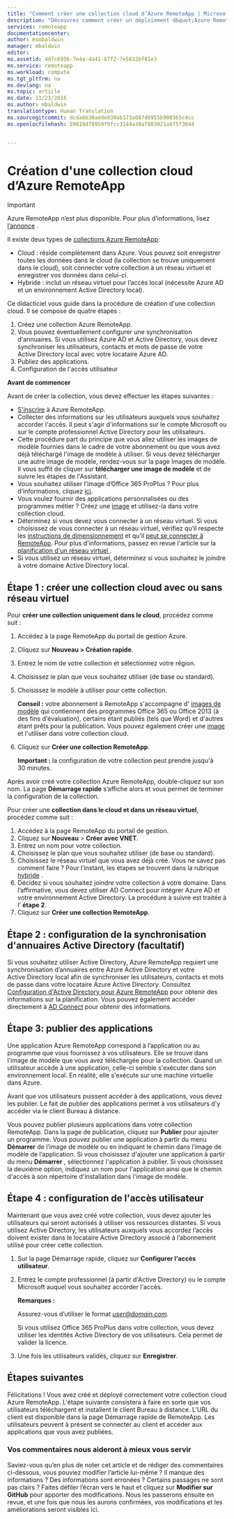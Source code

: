 ```yaml
---
title: "Comment créer une collection cloud d’Azure RemoteApp | Microsoft Docs"
description: "Découvrez comment créer un déploiement d&quot;Azure RemoteApp qui enregistre les données dans le cloud Azure."
services: remoteapp
documentationcenter: 
author: msmbaldwin
manager: mbaldwin
editor: 
ms.assetid: 4d7c6956-7e4a-4a41-b7f2-7e5832bf01e3
ms.service: remoteapp
ms.workload: compute
ms.tgt_pltfrm: na
ms.devlang: na
ms.topic: article
ms.date: 11/23/2016
ms.author: mbaldwin
translationtype: Human Translation
ms.sourcegitcommit: dcda8b30adde930ab373a087d6955b900365c4cc
ms.openlocfilehash: 59619d78959f9fcc3144a30af883021a8f5f3044


---
```

# <a name="how-to-create-a-cloud-collection-of-azure-remoteapp"></a>Création d'une collection cloud d’Azure RemoteApp
> [!IMPORTANT]
> Azure RemoteApp n’est plus disponible. Pour plus d’informations, lisez [l’annonce](https://go.microsoft.com/fwlink/?linkid=821148) .
> 
> 

Il existe deux types de [collections Azure RemoteApp](remoteapp-collections.md): 

* Cloud : réside complètement dans Azure. Vous pouvez soit enregistrer toutes les données dans le cloud (la collection se trouve uniquement dans le cloud), soit connecter votre collection à un réseau virtuel et enregistrer vos données dans celui-ci.   
* Hybride : inclut un réseau virtuel pour l’accès local (nécessite Azure AD et un environnement Active Directory local).

Ce didacticiel vous guide dans la procédure de création d'une collection cloud. Il se compose de quatre étapes : 

1. Créez une collection Azure RemoteApp.
2. Vous pouvez éventuellement configurer une synchronisation d'annuaires. Si vous utilisez Azure AD et Active Directory, vous devez synchroniser les utilisateurs, contacts et mots de passe de votre Active Directory local avec votre locataire Azure AD.
3. Publiez des applications.
4. Configuration de l'accès utilisateur

**Avant de commencer**

Avant de créer la collection, vous devez effectuer les étapes suivantes :

* [S'inscrire](https://azure.microsoft.com/services/remoteapp/) à Azure RemoteApp. 
* Collecter des informations sur les utilisateurs auxquels vous souhaitez accorder l'accès. Il peut s'agir d'informations sur le compte Microsoft ou sur le compte professionnel Active Directory pour les utilisateurs.
* Cette procédure part du principe que vous allez utiliser les images de modèle fournies dans le cadre de votre abonnement ou que vous avez déjà téléchargé l'image de modèle à utiliser. Si vous devez télécharger une autre image de modèle, rendez-vous sur la page Images de modèle. Il vous suffit de cliquer sur **télécharger une image de modèle** et de suivre les étapes de l'Assistant. 
* Vous souhaitez utiliser l’image d’Office 365 ProPlus ? Pour plus d’informations, cliquez [ici](remoteapp-officesubscription.md).
* Vous voulez fournir des applications personnalisées ou des programmes métier ? Créez une [image](remoteapp-imageoptions.md) et utilisez-la dans votre collection cloud.
* Déterminez si vous devez vous connecter à un réseau virtuel. Si vous choisissez de vous connecter à un réseau virtuel, vérifiez qu’il respecte les [instructions de dimensionnement](remoteapp-vnetsizing.md) et qu’il [peut se connecter à RemoteApp](remoteapp-vnet.md). Pour plus d'informations, passez en revue l'article sur la [planification d'un réseau virtuel ](remoteapp-planvnet.md).
* Si vous utilisez un réseau virtuel, déterminez si vous souhaitez le joindre à votre domaine Active Directory local.

## <a name="step-1-create-a-cloud-collection---with-or-without-a-vnet"></a>Étape 1 : créer une collection cloud avec ou sans réseau virtuel
Pour **créer une collection uniquement dans le cloud**, procédez comme suit :

1. Accédez à la page RemoteApp du portail de gestion Azure.
2. Cliquez sur **Nouveau > Création rapide**.
3. Entrez le nom de votre collection et sélectionnez votre région.
4. Choisissez le plan que vous souhaitez utiliser (de base ou standard).
5. Choisissez le modèle à utiliser pour cette collection. 
   
    **Conseil :** votre abonnement à RemoteApp s'accompagne d' [images de modèle](remoteapp-images.md) qui contiennent des programmes Office 365 ou Office 2013 (à des fins d'évaluation), certains étant publiés (tels que Word) et d'autres étant prêts pour la publication. Vous pouvez également créer une [image](remoteapp-imageoptions.md) et l'utiliser dans votre collection cloud.
6. Cliquez sur **Créer une collection RemoteApp**.
   
    **Important :** la configuration de votre collection peut prendre jusqu'à 30 minutes.

Après avoir créé votre collection Azure RemoteApp, double-cliquez sur son nom. La page **Démarrage rapide** s’affiche alors et vous permet de terminer la configuration de la collection.

Pour créer une **collection dans le cloud et dans un réseau virtuel**, procédez comme suit :

1. Accédez à la page RemoteApp du portail de gestion.
2. Cliquez sur **Nouveau** > **Créer avec VNET**.
3. Entrez un nom pour votre collection.
4. Choisissez le plan que vous souhaitez utiliser (de base ou standard).
5. Choisissez le réseau virtuel que vous avez déjà créé. Vous ne savez pas comment faire ? Pour l’instant, les étapes se trouvent dans la rubrique [hybride](remoteapp-create-hybrid-deployment.md) .
6. Décidez si vous souhaitez joindre votre collection à votre domaine. Dans l’affirmative, vous devez utiliser AD Connect pour intégrer Azure AD et votre environnement Active Directory. La procédure à suivre est traitée à l’ **étape 2**.
7. Cliquez sur **Créer une collection RemoteApp**.

## <a name="step-2-configure-active-directory-directory-synchronization-optional"></a>Étape 2 : configuration de la synchronisation d'annuaires Active Directory (facultatif)
Si vous souhaitez utiliser Active Directory, Azure RemoteApp requiert une synchronisation d’annuaires entre Azure Active Directory et votre Active Directory local afin de synchroniser les utilisateurs, contacts et mots de passe dans votre locataire Azure Active Directory. Consultez [Configuration d'Active Directory pour Azure RemoteApp](remoteapp-ad.md) pour obtenir des informations sur la planification. Vous pouvez également accéder directement à [AD Connect](https://blogs.technet.microsoft.com/enterprisemobility/2014/08/04/connecting-ad-and-azure-ad-only-4-clicks-with-azure-ad-connect/) pour obtenir des informations.

## <a name="step-3-publish-apps"></a>Étape 3: publier des applications
Une application Azure RemoteApp correspond à l’application ou au programme que vous fournissez à vos utilisateurs. Elle se trouve dans l'image de modèle que vous avez téléchargée pour la collection. Quand un utilisateur accède à une application, celle-ci semble s'exécuter dans son environnement local. En réalité, elle s'exécute sur une machine virtuelle dans Azure. 

Avant que vos utilisateurs puissent accéder à des applications, vous devez les publier. Le fait de publier des applications permet à vos utilisateurs d'y accéder via le client Bureau à distance.

Vous pouvez publier plusieurs applications dans votre collection RemoteApp. Dans la page de publication, cliquez sur **Publier** pour ajouter un programme. Vous pouvez publier une application à partir du menu **Démarrer** de l’image de modèle ou en indiquant le chemin dans l’image de modèle de l’application. Si vous choisissez d'ajouter une application à partir du menu **Démarrer** , sélectionnez l'application à publier. Si vous choisissez la deuxième option, indiquez un nom pour l'application ainsi que le chemin d'accès à son répertoire d'installation dans l'image de modèle.

## <a name="step-4-configure-user-access"></a>Étape 4 : configuration de l'accès utilisateur
Maintenant que vous avez créé votre collection, vous devez ajouter les utilisateurs qui seront autorisés à utiliser vos ressources distantes. Si vous utilisez Active Directory, les utilisateurs auxquels vous accordez l’accès doivent exister dans le locataire Active Directory associé à l’abonnement utilisé pour créer cette collection.

1. Sur la page Démarrage rapide, cliquez sur **Configurer l'accès utilisateur**. 
2. Entrez le compte professionnel (à partir d'Active Directory) ou le compte Microsoft auquel vous souhaitez accorder l'accès.
   
   **Remarques :** 
   
   Assurez-vous d’utiliser le format *user@domain.com*.
   
   Si vous utilisez Office 365 ProPlus dans votre collection, vous devez utiliser les identités Active Directory de vos utilisateurs. Cela permet de valider la licence. 
3. Une fois les utilisateurs validés, cliquez sur **Enregistrer**.

## <a name="next-steps"></a>Étapes suivantes
Félicitations ! Vous avez créé et déployé correctement votre collection cloud Azure RemoteApp. L'étape suivante consistera à faire en sorte que vos utilisateurs téléchargent et installent le client Bureau à distance. L’URL du client est disponible dans la page Démarrage rapide de RemoteApp. Les utilisateurs peuvent à présent se connecter au client et accéder aux applications que vous avez publiées.

### <a name="help-us-help-you"></a>Vos commentaires nous aideront à mieux vous servir
Saviez-vous qu’en plus de noter cet article et de rédiger des commentaires ci-dessous, vous pouviez modifier l’article lui-même ? Il manque des informations ? Des informations sont erronées ? Certains passages ne sont pas clairs ? Faites défiler l’écran vers le haut et cliquez sur **Modifier sur GitHub** pour apporter des modifications. Nous les passerons ensuite en revue, et une fois que nous les aurons confirmées, vos modifications et les améliorations seront visibles ici.




<!--HONumber=Dec16_HO2-->


